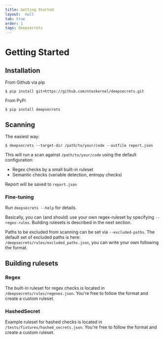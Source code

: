 ```yaml
---
title: Getting Started
layout:  null
tab: true
order: 1
tags: deepsecrets
---
```


# Getting Started
## Installation

From Github via pip

`$ pip install git+https://github.com/ntoskernel/deepsecrets.git`

From PyPi

`$ pip install deepsecrets`

## Scanning

The easiest way:

`$ deepsecrets --target-dir /path/to/your/code --outfile report.json`

This will run a scan against `/path/to/your/code` using the default configuration:
- Regex checks by a small built-in ruleset
- Semantic checks (variable detection, entropy checks)

Report will be saved to `report.json`

### Fine-tuning
Run `deepsecrets --help` for details.

Basically, you can (and should) use your own regex-ruleset by specifying `--regex-rules`. Building rulesets is described in the next section.

Paths to be excluded from scanning can be set via `--excluded-paths`. The default set of excluded paths is here: `/deepsecrets/rules/excluded_paths.json`, you can write your own following the format.

## Building rulesets

### Regex

The built-in ruleset for regex checks is located in `/deepsecrets/rules/regexes.json`. You're free to follow the format and create a custom ruleset.

### HashedSecret

Example ruleset for hashed checks is located in `/tests/fixtures/hashed_secrets.json`. You're free to follow the format and create a custom ruleset.



